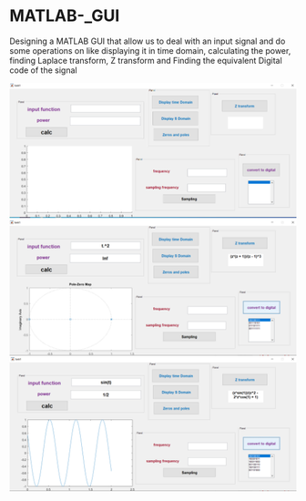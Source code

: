 # MATLAB-_GUI
Designing a MATLAB GUI that allow us to deal with an input signal and do some operations on like displaying it in time domain, calculating the power, finding Laplace transform, Z transform and Finding the equivalent Digital code of the signal   



<img src="Screenshot/Screenshot-1.png">


<img src="Screenshot/Screenshot-2.png">


<img src="Screenshot/Screenshot-3.png">
